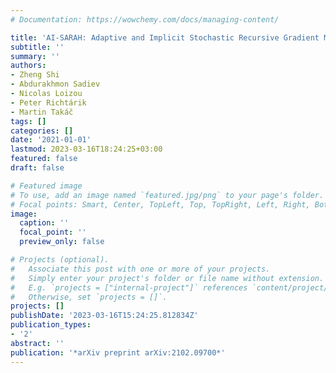 ```yaml
---
# Documentation: https://wowchemy.com/docs/managing-content/

title: 'AI-SARAH: Adaptive and Implicit Stochastic Recursive Gradient Methods'
subtitle: ''
summary: ''
authors:
- Zheng Shi
- Abdurakhmon Sadiev
- Nicolas Loizou
- Peter Richtárik
- Martin Takáč
tags: []
categories: []
date: '2021-01-01'
lastmod: 2023-03-16T18:24:25+03:00
featured: false
draft: false

# Featured image
# To use, add an image named `featured.jpg/png` to your page's folder.
# Focal points: Smart, Center, TopLeft, Top, TopRight, Left, Right, BottomLeft, Bottom, BottomRight.
image:
  caption: ''
  focal_point: ''
  preview_only: false

# Projects (optional).
#   Associate this post with one or more of your projects.
#   Simply enter your project's folder or file name without extension.
#   E.g. `projects = ["internal-project"]` references `content/project/deep-learning/index.md`.
#   Otherwise, set `projects = []`.
projects: []
publishDate: '2023-03-16T15:24:25.812834Z'
publication_types:
- '2'
abstract: ''
publication: '*arXiv preprint arXiv:2102.09700*'
---
```

